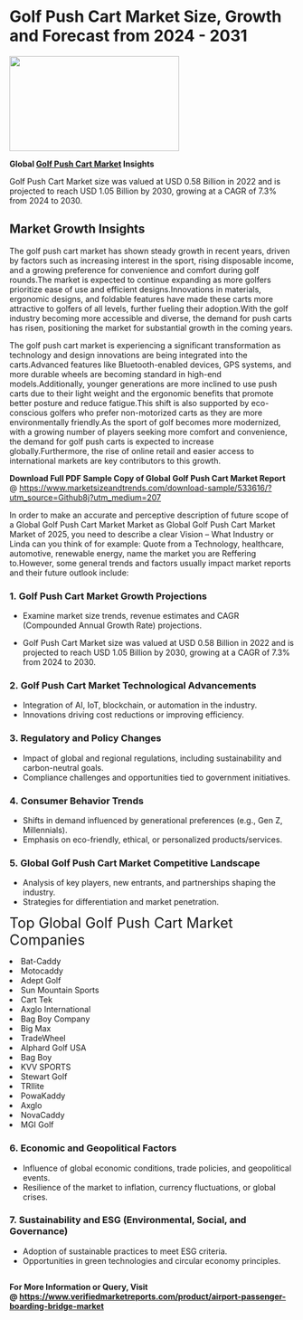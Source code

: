 <H1>Golf Push Cart Market Size, Growth and Forecast from 2024 - 2031</H1><img class="aligncenter size-medium wp-image-584254" src="https://thirdeyenews.in/wp-content/uploads/2024/09/Global-Market-Research-300x168.jpeg" alt="" width="300" height="168" /><p><strong>Global&nbsp;<a href="https://www.marketsizeandtrends.com/download-sample/533616/?utm_source=Github8j?utm_medium=207">Golf Push Cart Market</a> Insights</strong></p><p>Golf Push Cart Market size was valued at USD 0.58 Billion in 2022 and is projected to reach USD 1.05 Billion by 2030, growing at a CAGR of 7.3% from 2024 to 2030.</p><p><h2>Market Growth Insights</h2> <p>The golf push cart market has shown steady growth in recent years, driven by factors such as increasing interest in the sport, rising disposable income, and a growing preference for convenience and comfort during golf rounds.The market is expected to continue expanding as more golfers prioritize ease of use and efficient designs.Innovations in materials, ergonomic designs, and foldable features have made these carts more attractive to golfers of all levels, further fueling their adoption.With the golf industry becoming more accessible and diverse, the demand for push carts has risen, positioning the market for substantial growth in the coming years.</p> <p>The golf push cart market is experiencing a significant transformation as technology and design innovations are being integrated into the carts.Advanced features like Bluetooth-enabled devices, GPS systems, and more durable wheels are becoming standard in high-end models.Additionally, younger generations are more inclined to use push carts due to their light weight and the ergonomic benefits that promote better posture and reduce fatigue.This shift is also supported by eco-conscious golfers who prefer non-motorized carts as they are more environmentally friendly.As the sport of golf becomes more modernized, with a growing number of players seeking more comfort and convenience, the demand for golf push carts is expected to increase globally.Furthermore, the rise of online retail and easier access to international markets are key contributors to this growth.<p><span class=""><strong>Download Full PDF Sample Copy of Global Golf Push Cart Market Report</strong> @ <a href="https://www.marketsizeandtrends.com/download-sample/533616/?utm_source=Github8j?utm_medium=207" target="_blank">https://www.marketsizeandtrends.com/download-sample/533616/?utm_source=Github8j?utm_medium=207</a></span></p><p>In order to make an accurate and perceptive description of future scope of a Global&nbsp;Golf Push Cart Market Market as Global&nbsp;Golf Push Cart Market Market of 2025, you need to describe a clear Vision &ndash; What Industry or Linda can you think of for example: Quote from a Technology, healthcare, automotive, renewable energy, name the market you are Reffering to.However, some general trends and factors usually impact market reports and their future outlook include:</p><h3>1.&nbsp;<strong>Golf Push Cart Market Growth Projections</strong></h3><ul><li>Examine market size trends, revenue estimates and CAGR (Compounded Annual Growth Rate) projections.</li><li><p>Golf Push Cart Market size was valued at USD 0.58 Billion in 2022 and is projected to reach USD 1.05 Billion by 2030, growing at a CAGR of 7.3% from 2024 to 2030.</p></li></ul><h3>2.&nbsp;<strong>Golf Push Cart Market Technological Advancements</strong></h3><ul><li>Integration of AI, IoT, blockchain, or automation in the industry.</li><li>Innovations driving cost reductions or improving efficiency.</li></ul><h3>3.&nbsp;<strong>Regulatory and Policy Changes</strong></h3><ul><li>Impact of global and regional regulations, including sustainability and carbon-neutral goals.</li><li>Compliance challenges and opportunities tied to government initiatives.</li></ul><h3>4.&nbsp;<strong>Consumer Behavior Trends</strong></h3><ul><li>Shifts in demand influenced by generational preferences (e.g., Gen Z, Millennials).</li><li>Emphasis on eco-friendly, ethical, or personalized products/services.</li></ul><h3>5.&nbsp;<strong>Global Golf Push Cart Market Competitive Landscape</strong></h3><ul><li>Analysis of key players, new entrants, and partnerships shaping the industry.</li><li>Strategies for differentiation and market penetration.</li></ul><p data-pm-slice="1 1 []"><span style="color: inherit; font-family: inherit; font-size: 25px;">Top Global Golf Push Cart Market Companies</span></p><div class="" data-test-id=""><p><li>Bat-Caddy</li><li> Motocaddy</li><li> Adept Golf</li><li> Sun Mountain Sports</li><li> Cart Tek</li><li> Axglo International</li><li> Bag Boy Company</li><li> Big Max</li><li> TradeWheel</li><li> Alphard Golf USA</li><li> Bag Boy</li><li> KVV SPORTS</li><li> Stewart Golf</li><li> TRIlite</li><li> PowaKaddy</li><li> Axglo</li><li> NovaCaddy</li><li> MGI Golf</li></p></div><h3>6.&nbsp;<strong>Economic and Geopolitical Factors</strong></h3><ul><li>Influence of global economic conditions, trade policies, and geopolitical events.</li><li>Resilience of the market to inflation, currency fluctuations, or global crises.</li></ul><h3>7.&nbsp;<strong>Sustainability and ESG (Environmental, Social, and Governance)</strong></h3><ul><li>Adoption of sustainable practices to meet ESG criteria.</li><li>Opportunities in green technologies and circular economy principles.</li></ul><h2><strong style="font-size: 14px;">For More Information or Query, Visit @&nbsp;</strong><a style="background-color: #ffffff; font-size: 14px;" href="https://www.marketsizeandtrends.com/report/golf-push-cart-market/" target="_blank">https://www.verifiedmarketreports.com/product/airport-passenger-boarding-bridge-market</a></h2>